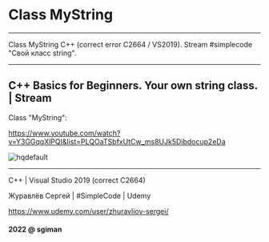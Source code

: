 # Class MyString

---------------------------------------------------------------------------------------

Class MyString C++ (correct error C2664 / VS2019). Stream #simplecode "Свой класс string".

---------------------------------------------------------------------------------------

## C++ Basics for Beginners. Your own string class. | Stream ##
Class "MyString":

https://www.youtube.com/watch?v=Y3GGqqXlPQI&list=PLQOaTSbfxUtCw_ms8UJk5Dibdocup2eDa

![hqdefault](https://github.com/sgiman/Class_MyString_CPP/assets/7030369/afb27ae8-b20b-4e39-af4f-029401ffba30)

--------------------------------------------------------------------------------------
С++ | Visual Studio 2019 (correct C2664)

Журавлёв Сергей | #SimpleCode | Udemy

https://www.udemy.com/user/zhuravliov-sergei/




#### 2022 @ sgiman ####

